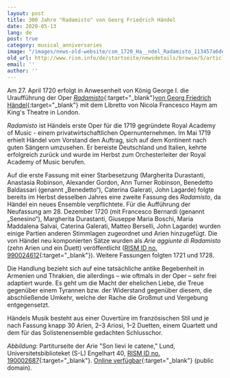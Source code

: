 ```yaml
---
layout: post
title: 300 Jahre "Radamisto" von Georg Friedrich Händel
date: 2020-05-13
lang: de
post: true
category: musical_anniversaries
image: "/images/news-old-website/csm_1720_Ha__ndel_Radamisto_113457a6de.jpg"
old_url: http://www.rism.info/de/startseite/newsdetails/browse/5/article/64/300-years-of-radamisto-by-george-frideric-handel.html
email: ''
author: ''
---
```


Am 27. April 1720 erfolgt in Anwesenheit von König George I. die Uraufführung der Oper [_Radamisto_](https://opac.rism.info/search?View=rism&author=H%C3%A4ndel+Georg+Friedrich&q=Radamisto){:target="_blank"}[von Georg Friedrich Händel](https://opac.rism.info/search?View=rism&author=H%C3%A4ndel+Georg+Friedrich&q=Radamisto){:target="_blank"} mit dem Libretto von Nicola Francesco Haym am King's Theatre in London.

_Radamisto_ ist Händels erste Oper für die 1719 gegründete Royal Academy of Music - einem privatwirtschaftlichen Opernunternehmen. Im Mai 1719 erhielt Händel vom Vorstand den Auftrag, sich auf dem Kontinent nach guten Sängern umzusehen. Er bereiste Deutschland und Italien, kehrte erfolgreich zurück und wurde im Herbst zum Orchesterleiter der Royal Academy of Music berufen.

Auf die erste Fassung mit einer Starbesetzung (Margherita Durastanti, Anastasia Robinson, Alexander Gordon, Ann Turner Robinson, Benedetto Baldassari (genannt „Benedetto“), Caterina Galerati, John Lagarde) folgte bereits im Herbst desselben Jahres eine zweite Fassung des _Radamisto_, da Händel ein neues Ensemble verpflichtete. Für die Aufführung der Neufassung am 28. Dezember 1720 (mit Francesco Bernardi (genannt „Senesino“), Margherita Durastanti, Giuseppe Maria Boschi, Maria Maddalena Salvai, Caterina Galerati, Matteo Berselli, John Lagarde) wurden einige Partien anderen Stimmlagen zugeordnet und Arien hinzugefügt. Die von Händel neu komponierten Sätze wurden als _Arie aggiunte di Radamisto_ (zehn Arien und ein Duett) veröffentlicht ([RISM ID no. 990024612](https://opac.rism.info/search?id=990024612&View=rism){:target="_blank"}). Weitere Fassungen folgten 1721 und 1728.

Die Handlung bezieht sich auf eine tatsächliche antike Begebenheit in Armenien und Thrakien, die allerdings – wie oftmals in der Oper – sehr frei adaptiert wurde. Es geht um die Macht der ehelichen Liebe, die Treue gegenüber einem Tyrannen bzw. der Widerstand gegenüber diesem, die abschließende Umkehr, welche der Rache die Großmut und Vergebung entgegensetzt.

Händels Musik besteht aus einer Ouvertüre im französischen Stil und je nach Fassung knapp 30 Arien, 2–3 Ariosi, 1–2 Duetten, einem Quartett und dem für das Solistenensemble gedachten Schlusschor.


_Abbildung_: Partiturseite der Arie "Son lievi le catene," Lund, Universitetsbiblioteket (S-L) Engelhart 40, [RISM ID no. 190002687](https://opac.rism.info/search?id=190002687&View=rism){:target="_blank"}. [Online verfügbar](https://www.alvin-portal.org/alvin/view.jsf?pid=alvin-record:283654){:target="_blank"} (public domain).
